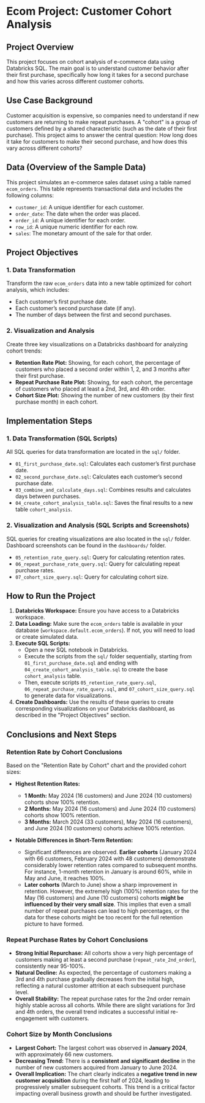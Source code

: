 # Ecom Project: Customer Cohort Analysis

## Project Overview

This project focuses on cohort analysis of e-commerce data using Databricks SQL. The main goal is to understand customer behavior after their first purchase, specifically how long it takes for a second purchase and how this varies across different customer cohorts.

## Use Case Background

Customer acquisition is expensive, so companies need to understand if new customers are returning to make repeat purchases. A "cohort" is a group of customers defined by a shared characteristic (such as the date of their first purchase). This project aims to answer the central question: How long does it take for customers to make their second purchase, and how does this vary across different cohorts?

## Data (Overview of the Sample Data)

This project simulates an e-commerce sales dataset using a table named `ecom_orders`. This table represents transactional data and includes the following columns:

* `customer_id`: A unique identifier for each customer.
* `order_date`: The date when the order was placed.
* `order_id`: A unique identifier for each order.
* `row_id`: A unique numeric identifier for each row.
* `sales`: The monetary amount of the sale for that order.

## Project Objectives

### 1. Data Transformation

Transform the raw `ecom_orders` data into a new table optimized for cohort analysis, which includes:

* Each customer’s first purchase date.
* Each customer’s second purchase date (if any).
* The number of days between the first and second purchases.

### 2. Visualization and Analysis

Create three key visualizations on a Databricks dashboard for analyzing cohort trends:

* **Retention Rate Plot:** Showing, for each cohort, the percentage of customers who placed a second order within 1, 2, and 3 months after their first purchase.
* **Repeat Purchase Rate Plot:** Showing, for each cohort, the percentage of customers who placed at least a 2nd, 3rd, and 4th order.
* **Cohort Size Plot:** Showing the number of new customers (by their first purchase month) in each cohort.

## Implementation Steps

### 1. Data Transformation (SQL Scripts)

All SQL queries for data transformation are located in the `sql/` folder.

* `01_first_purchase_date.sql`: Calculates each customer’s first purchase date.
* `02_second_purchase_date.sql`: Calculates each customer’s second purchase date.
* `03_combine_and_calculate_days.sql`: Combines results and calculates days between purchases.
* `04_create_cohort_analysis_table.sql`: Saves the final results to a new table `cohort_analysis`.

### 2. Visualization and Analysis (SQL Scripts and Screenshots)

SQL queries for creating visualizations are also located in the `sql/` folder. Dashboard screenshots can be found in the `dashboards/` folder.

* `05_retention_rate_query.sql`: Query for calculating retention rates.  
* `06_repeat_purchase_rate_query.sql`: Query for calculating repeat purchase rates.
* `07_cohort_size_query.sql`: Query for calculating cohort size.
    

## How to Run the Project

1.  **Databricks Workspace:** Ensure you have access to a Databricks workspace.
2.  **Data Loading:** Make sure the `ecom_orders` table is available in your database (`workspace.default.ecom_orders`). If not, you will need to load or create simulated data.
3.  **Execute SQL Scripts:**
    * Open a new SQL notebook in Databricks.
    * Execute the scripts from the `sql/` folder sequentially, starting from `01_first_purchase_date.sql` and ending with `04_create_cohort_analysis_table.sql` to create the base `cohort_analysis` table.
    * Then, execute scripts `05_retention_rate_query.sql`, `06_repeat_purchase_rate_query.sql`, and `07_cohort_size_query.sql` to generate data for visualizations.
4.  **Create Dashboards:** Use the results of these queries to create corresponding visualizations on your Databricks dashboard, as described in the "Project Objectives" section.

## Conclusions and Next Steps

### Retention Rate by Cohort Conclusions
Based on the "Retention Rate by Cohort" chart and the provided cohort sizes:

* **Highest Retention Rates:**
    * **1 Month:** May 2024 (16 customers) and June 2024 (10 customers) cohorts show 100% retention.
    * **2 Months:** May 2024 (16 customers) and June 2024 (10 customers) cohorts show 100% retention.
    * **3 Months:** March 2024 (33 customers), May 2024 (16 customers), and June 2024 (10 customers) cohorts achieve 100% retention.

* **Notable Differences in Short-Term Retention:**
    * Significant differences are observed. **Earlier cohorts** (January 2024 with 66 customers, February 2024 with 48 customers) demonstrate considerably lower retention rates compared to subsequent months. For instance, 1-month retention in January is around 60%, while in May and June, it reaches 100%.
    * **Later cohorts** (March to June) show a sharp improvement in retention. However, the extremely high (100%) retention rates for the May (16 customers) and June (10 customers) cohorts **might be influenced by their very small size**. This implies that even a small number of repeat purchases can lead to high percentages, or the data for these cohorts might be too recent for the full retention picture to have formed.
 
### Repeat Purchase Rates by Cohort Conclusions

* **Strong Initial Repurchase:** All cohorts show a very high percentage of customers making at least a second purchase (`repeat_rate_2nd_order`), consistently near 95-100%.
* **Natural Decline:** As expected, the percentage of customers making a 3rd and 4th purchase gradually decreases from the initial high, reflecting a natural customer attrition at each subsequent purchase level.
* **Overall Stability:** The repeat purchase rates for the 2nd order remain highly stable across all cohorts. While there are slight variations for 3rd and 4th orders, the overall trend indicates a successful initial re-engagement with customers.

### Cohort Size by Month Conclusions

* **Largest Cohort:** The largest cohort was observed in **January 2024**, with approximately 66 new customers.
* **Decreasing Trend:** There is a **consistent and significant decline** in the number of new customers acquired from January to June 2024.
* **Overall Implication:** The chart clearly indicates a **negative trend in new customer acquisition** during the first half of 2024, leading to progressively smaller subsequent cohorts. This trend is a critical factor impacting overall business growth and should be further investigated.
